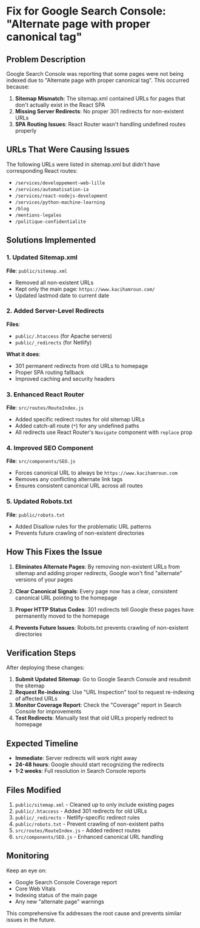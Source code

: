 # Fix for Google Search Console: "Alternate page with proper canonical tag"

## Problem Description
Google Search Console was reporting that some pages were not being indexed due to "Alternate page with proper canonical tag". This occurred because:

1. **Sitemap Mismatch**: The sitemap.xml contained URLs for pages that don't actually exist in the React SPA
2. **Missing Server Redirects**: No proper 301 redirects for non-existent URLs
3. **SPA Routing Issues**: React Router wasn't handling undefined routes properly

## URLs That Were Causing Issues
The following URLs were listed in sitemap.xml but didn't have corresponding React routes:
- `/services/developpement-web-lille`
- `/services/automatisation-ia`
- `/services/react-nodejs-development`
- `/services/python-machine-learning`
- `/blog`
- `/mentions-legales`
- `/politique-confidentialite`

## Solutions Implemented

### 1. Updated Sitemap.xml
**File**: `public/sitemap.xml`
- Removed all non-existent URLs
- Kept only the main page: `https://www.kacihamroun.com/`
- Updated lastmod date to current date

### 2. Added Server-Level Redirects
**Files**: 
- `public/.htaccess` (for Apache servers)
- `public/_redirects` (for Netlify)

**What it does**:
- 301 permanent redirects from old URLs to homepage
- Proper SPA routing fallback
- Improved caching and security headers

### 3. Enhanced React Router
**File**: `src/routes/RouteIndex.js`
- Added specific redirect routes for old sitemap URLs
- Added catch-all route (`*`) for any undefined paths
- All redirects use React Router's `Navigate` component with `replace` prop

### 4. Improved SEO Component
**File**: `src/components/SEO.js`
- Forces canonical URL to always be `https://www.kacihamroun.com`
- Removes any conflicting alternate link tags
- Ensures consistent canonical URL across all routes

### 5. Updated Robots.txt
**File**: `public/robots.txt`
- Added Disallow rules for the problematic URL patterns
- Prevents future crawling of non-existent directories

## How This Fixes the Issue

1. **Eliminates Alternate Pages**: By removing non-existent URLs from sitemap and adding proper redirects, Google won't find "alternate" versions of your pages

2. **Clear Canonical Signals**: Every page now has a clear, consistent canonical URL pointing to the homepage

3. **Proper HTTP Status Codes**: 301 redirects tell Google these pages have permanently moved to the homepage

4. **Prevents Future Issues**: Robots.txt prevents crawling of non-existent directories

## Verification Steps

After deploying these changes:

1. **Submit Updated Sitemap**: Go to Google Search Console and resubmit the sitemap
2. **Request Re-indexing**: Use "URL Inspection" tool to request re-indexing of affected URLs
3. **Monitor Coverage Report**: Check the "Coverage" report in Search Console for improvements
4. **Test Redirects**: Manually test that old URLs properly redirect to homepage

## Expected Timeline

- **Immediate**: Server redirects will work right away
- **24-48 hours**: Google should start recognizing the redirects
- **1-2 weeks**: Full resolution in Search Console reports

## Files Modified

1. `public/sitemap.xml` - Cleaned up to only include existing pages
2. `public/.htaccess` - Added 301 redirects for old URLs
3. `public/_redirects` - Netlify-specific redirect rules
4. `public/robots.txt` - Prevent crawling of non-existent paths
5. `src/routes/RouteIndex.js` - Added redirect routes
6. `src/components/SEO.js` - Enhanced canonical URL handling

## Monitoring

Keep an eye on:
- Google Search Console Coverage report
- Core Web Vitals
- Indexing status of the main page
- Any new "alternate page" warnings

This comprehensive fix addresses the root cause and prevents similar issues in the future.